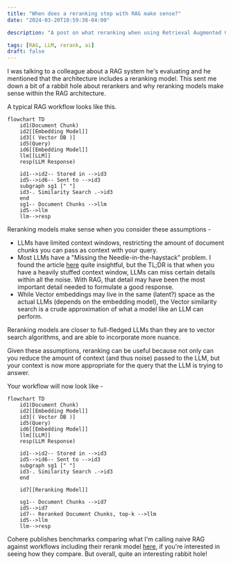```yaml
---
title: "When does a reranking step with RAG make sense?"
date: "2024-03-20T10:59:38-04:00"

description: "A post on what reranking when using Retrieval Augmented Generation with LLMs is and when does it make sense to use this approach?"

tags: [RAG, LLM, rerank, ai]
draft: false
---
```


I was talking to a colleague about a RAG system he's evaluating and he mentioned that the architecture includes a reranking model. This sent me down a bit of a rabbit hole about rerankers and why reranking models make sense within the RAG architecture.

A typical RAG workflow looks like this.

```mermaid
flowchart TD
    id1(Document Chunk)
    id2[[Embedding Model]]
    id3[( Vector DB )]
    id5(Query)
    id6[[Embedding Model]]
    llm[[LLM]]
    resp(LLM Response)

    id1-->id2-- Stored in -->id3
    id5-->id6-- Sent to -->id3
    subgraph sg1 [" "]
    id3-. Similarity Search .->id3
    end
    sg1-- Document Chunks -->llm
    id5-->llm
    llm-->resp
```

Reranking models make sense when you consider these assumptions -
* LLMs have limited context windows, restricting the amount of document chunks you can pass as context with your query.
* Most LLMs have a "Missing the Needle-in-the-haystack" problem. I found the article [here](https://arize.com/blog-course/the-needle-in-a-haystack-test-evaluating-the-performance-of-llm-rag-systems/) quite insightful, but the TL;DR is that when you have a heavily stuffed context window, LLMs can miss certain details within all the noise. With RAG, that detail may have been the most important detail needed to formulate a good response.
* While Vector embeddings may live in the same (latent?) space as the actual LLMs (depends on the embedding model), the Vector similarity search is a crude approximation of what a model like an LLM can perform.

Reranking models are closer to full-fledged LLMs than they are to vector search algorithms, and are able to incorporate more nuance.

Given these assumptions, reranking can be useful because not only can you reduce the amount of context (and thus noise) passed to the LLM, but your context is now more appropriate for the query that the LLM is trying to answer.

Your workflow will now look like -

```mermaid
flowchart TD
    id1(Document Chunk)
    id2[[Embedding Model]]
    id3[( Vector DB )]
    id5(Query)
    id6[[Embedding Model]]
    llm[[LLM]]
    resp(LLM Response)

    id1-->id2-- Stored in -->id3
    id5-->id6-- Sent to -->id3
    subgraph sg1 [" "]
    id3-. Similarity Search .->id3
    end

    id7[[Reranking Model]]

    sg1-- Document Chunks -->id7
    id5-->id7
    id7-- Reranked Document Chunks, top-k -->llm
    id5-->llm
    llm-->resp
```

Cohere publishes benchmarks comparing what I'm calling naive RAG against workflows including their rerank model [here](https://txt.cohere.com/rerank/), if you're interested in seeing how they compare. But overall, quite an interesting rabbit hole!



